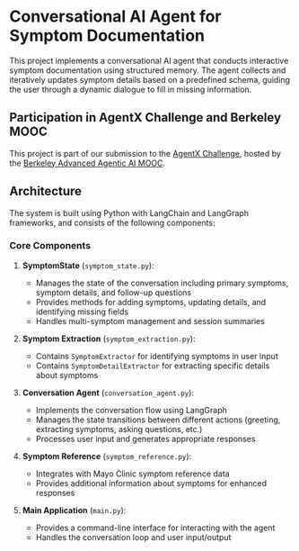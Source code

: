 # Conversational AI Agent for Symptom Documentation 

This project implements a conversational AI agent that conducts interactive symptom documentation using structured memory. The agent collects and iteratively updates symptom details based on a predefined schema, guiding the user through a dynamic dialogue to fill in missing information.

## Participation in AgentX Challenge and Berkeley MOOC

This project is part of our submission to the [AgentX Challenge]([url](https://rdi.berkeley.edu/agentx/)), hosted by the [Berkeley Advanced Agentic AI MOOC]([url](https://llmagents-learning.org/sp25)). 


## Architecture

The system is built using Python with LangChain and LangGraph frameworks, and consists of the following components:


### Core Components

1. **SymptomState** (`symptom_state.py`): 
   - Manages the state of the conversation including primary symptoms, symptom details, and follow-up questions
   - Provides methods for adding symptoms, updating details, and identifying missing fields
   - Handles multi-symptom management and session summaries

2. **Symptom Extraction** (`symptom_extraction.py`):
   - Contains `SymptomExtractor` for identifying symptoms in user input
   - Contains `SymptomDetailExtractor` for extracting specific details about symptoms

3. **Conversation Agent** (`conversation_agent.py`):
   - Implements the conversation flow using LangGraph
   - Manages the state transitions between different actions (greeting, extracting symptoms, asking questions, etc.)
   - Processes user input and generates appropriate responses

4. **Symptom Reference** (`symptom_reference.py`):
   - Integrates with Mayo Clinic symptom reference data
   - Provides additional information about symptoms for enhanced responses

5. **Main Application** (`main.py`):
   - Provides a command-line interface for interacting with the agent
   - Handles the conversation loop and user input/output


